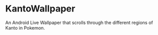 # KantoWallpaper
An Android Live Wallpaper that scrolls through the different regions of Kanto in Pokemon.
